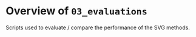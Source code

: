 # Overview of `03_evaluations`

Scripts used to evaluate / compare the performance of the SVG methods. 